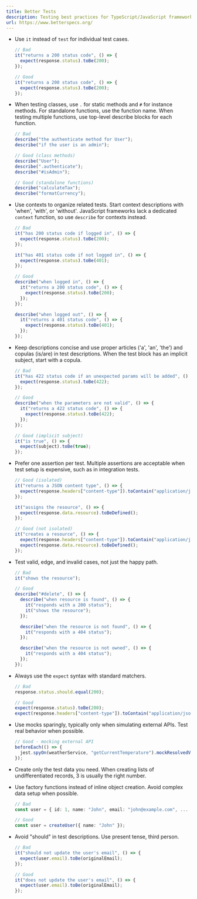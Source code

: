 ```yaml
---
title: Better Tests
description: Testing best practices for TypeScript/JavaScript frameworks like Jest, Vitest, and Bun
url: https://www.betterspecs.org/
---
```


- Use `it` instead of `test` for individual test cases.

  ```typescript
  // Bad
  it("returns a 200 status code", () => {
    expect(response.status).toBe(200);
  });

  // Good
  it("returns a 200 status code", () => {
    expect(response.status).toBe(200);
  });
  ```

- When testing classes, use `.` for static methods and `#` for instance methods. For standalone functions, use the function name. When testing multiple functions, use top-level describe blocks for each function.

  ```typescript
  // Bad
  describe("the authenticate method for User");
  describe("if the user is an admin");

  // Good (class methods)
  describe("User");
  describe(".authenticate");
  describe("#isAdmin");

  // Good (standalone functions)
  describe("calculateTax");
  describe("formatCurrency");
  ```

- Use contexts to organize related tests. Start context descriptions with 'when', 'with', or 'without'. JavaScript frameworks lack a dedicated `context` function, so use `describe` for contexts instead.

  ```typescript
  // Bad
  it("has 200 status code if logged in", () => {
    expect(response.status).toBe(200);
  });

  it("has 401 status code if not logged in", () => {
    expect(response.status).toBe(401);
  });

  // Good
  describe("when logged in", () => {
    it("returns a 200 status code", () => {
      expect(response.status).toBe(200);
    });
  });

  describe("when logged out", () => {
    it("returns a 401 status code", () => {
      expect(response.status).toBe(401);
    });
  });
  ```

- Keep descriptions concise and use proper articles ('a', 'an', 'the') and copulas (is/are) in test descriptions. When the test block has an implicit subject, start with a copula.

  ```typescript
  // Bad
  it("has 422 status code if an unexpected params will be added", () => {
    expect(response.status).toBe(422);
  });

  // Good
  describe("when the parameters are not valid", () => {
    it("returns a 422 status code", () => {
      expect(response.status).toBe(422);
    });
  });

  // Good (implicit subject)
  it("is true", () => {
    expect(subject).toBe(true);
  });
  ```

- Prefer one assertion per test. Multiple assertions are acceptable when test setup is expensive, such as in integration tests.

  ```typescript
  // Good (isolated)
  it("returns a JSON content type", () => {
    expect(response.headers["content-type"]).toContain("application/json");
  });

  it("assigns the resource", () => {
    expect(response.data.resource).toBeDefined();
  });

  // Good (not isolated)
  it("creates a resource", () => {
    expect(response.headers["content-type"]).toContain("application/json");
    expect(response.data.resource).toBeDefined();
  });
  ```

- Test valid, edge, and invalid cases, not just the happy path.

  ```typescript
  // Bad
  it("shows the resource");

  // Good
  describe("#delete", () => {
    describe("when resource is found", () => {
      it("responds with a 200 status");
      it("shows the resource");
    });

    describe("when the resource is not found", () => {
      it("responds with a 404 status");
    });

    describe("when the resource is not owned", () => {
      it("responds with a 404 status");
    });
  });
  ```

- Always use the `expect` syntax with standard matchers.

  ```typescript
  // Bad
  response.status.should.equal(200);

  // Good
  expect(response.status).toBe(200);
  expect(response.headers["content-type"]).toContain("application/json");
  ```

- Use mocks sparingly, typically only when simulating external APIs. Test real behavior when possible.

  ```typescript
  // Good - mocking external API
  beforeEach(() => {
    jest.spyOn(weatherService, "getCurrentTemperature").mockResolvedValue(72);
  });
  ```

- Create only the test data you need. When creating lists of undifferentiated records, 3 is usually the right number.

- Use factory functions instead of inline object creation. Avoid complex data setup when possible.

  ```typescript
  // Bad
  const user = { id: 1, name: "John", email: "john@example.com", ... };

  // Good
  const user = createUser({ name: "John" });
  ```

- Avoid "should" in test descriptions. Use present tense, third person.

  ```typescript
  // Bad
  it("should not update the user's email", () => {
    expect(user.email).toBe(originalEmail);
  });

  // Good
  it("does not update the user's email", () => {
    expect(user.email).toBe(originalEmail);
  });
  ```

